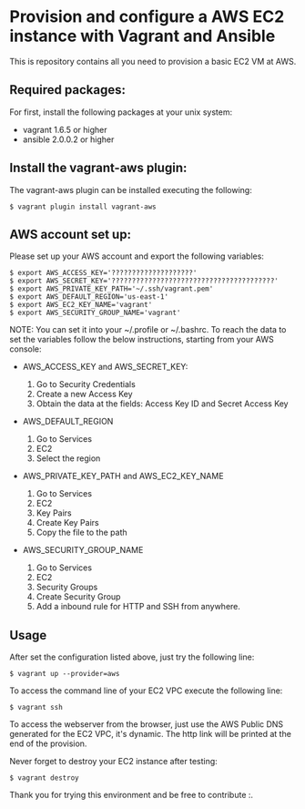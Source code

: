 Provision and configure a AWS EC2 instance with Vagrant and Ansible
===================================================================


This is repository contains all you need to provision a basic EC2 VM at AWS.

## Required packages:
For first, install the following packages at your unix system:
* vagrant 1.6.5 or higher
* ansible 2.0.0.2 or higher

## Install the vagrant-aws plugin:
The vagrant-aws plugin can be installed executing the following:
```
$ vagrant plugin install vagrant-aws
```

## AWS account set up:
Please set up your AWS account and export the following variables:
```
$ export AWS_ACCESS_KEY='????????????????????'                      
$ export AWS_SECRET_KEY='????????????????????????????????????????'
$ export AWS_PRIVATE_KEY_PATH='~/.ssh/vagrant.pem'
$ export AWS_DEFAULT_REGION='us-east-1'
$ export AWS_EC2_KEY_NAME='vagrant'
$ export AWS_SECURITY_GROUP_NAME='vagrant'
```

NOTE:
You can set it into your ~/.profile or ~/.bashrc.
To reach the data to set the variables follow the below instructions,
starting from your AWS console:
* AWS_ACCESS_KEY and AWS_SECRET_KEY:
  1. Go to Security Credentials
  2. Create a new Access Key 
  3. Obtain the data at the fields: Access Key ID and Secret Access Key

* AWS_DEFAULT_REGION
  1. Go to Services
  2. EC2
  3. Select the region

* AWS_PRIVATE_KEY_PATH and AWS_EC2_KEY_NAME
  1. Go to Services
  2. EC2
  3. Key Pairs
  4. Create Key Pairs
  5. Copy the file to the path

* AWS_SECURITY_GROUP_NAME
  1. Go to Services
  2. EC2
  3. Security Groups 
  4. Create Security Group
  5. Add a inbound rule for HTTP and SSH from anywhere.

## Usage
After set the configuration listed above, just try the following line:
```
$ vagrant up --provider=aws
```

To access the command line of your EC2 VPC execute the following line:
```
$ vagrant ssh
```

To access the webserver from the browser, just use the AWS Public DNS
generated for the EC2 VPC, it's dynamic.
The http link will be printed at the end of the provision.

Never forget to destroy your EC2 instance after testing:
```
$ vagrant destroy
```


Thank you for trying this environment and be free to contribute :.
